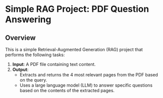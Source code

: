 # Simple RAG Project: PDF Question Answering

## Overview

This is a simple Retrieval-Augmented Generation (RAG) project that performs the following tasks:

1. **Input**: A PDF file containing text content.
2. **Output**:
   - Extracts and returns the 4 most relevant pages from the PDF based on the query.
   - Uses a large language model (LLM) to answer specific questions based on the contents of the extracted pages.